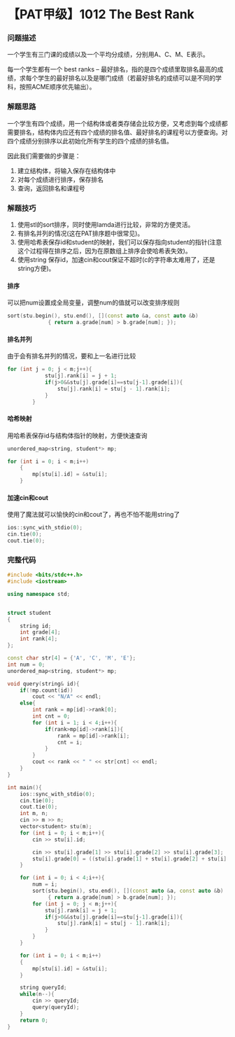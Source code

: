 # 【PAT甲级】**1012 The Best Rank**

### 问题描述

一个学生有三门课的成绩以及一个平均分成绩，分别用A、C、M、E表示。

每一个学生都有一个 best ranks – 最好排名，指的是四个成绩里取排名最高的成绩，求每个学生的最好排名以及是哪门成绩（若最好排名的成绩可以是不同的学科，按照ACME顺序优先输出）。

### 解题思路

一个学生有四个成绩，用一个结构体或者类存储会比较方便，又考虑到每个成绩都需要排名，结构体内应还有四个成绩的排名值、最好排名的课程号以方便查询。对四个成绩分别排序以此初始化所有学生的四个成绩的排名值。

因此我们需要做的步骤是：

1. 建立结构体，将输入保存在结构体中
2. 对每个成绩进行排序，保存排名
3. 查询，返回排名和课程号

### 解题技巧

1. 使用stl的sort排序，同时使用lamda进行比较，非常的方便灵活。
2. 有排名并列的情况(这在PAT排序题中很常见)。
3. 使用哈希表保存id和student的映射，我们可以保存指向student的指针(注意这个过程得在排序之后，因为在原数组上排序会使哈希表失效)。
4. 使用string 保存id，加速cin和cout保证不超时(c的字符串太难用了，还是string方便)。

#### 排序

可以把num设置成全局变量，调整num的值就可以改变排序规则

```cpp
sort(stu.begin(), stu.end(), [](const auto &a, const auto &b)
             { return a.grade[num] > b.grade[num]; });
```

#### 排名并列

由于会有排名并列的情况，要和上一名进行比较

```cpp
for (int j = 0; j < m;j++){
            stu[j].rank[i] = j + 1;
            if(j>0&&stu[j].grade[i]==stu[j-1].grade[i]){
                stu[j].rank[i] = stu[j - 1].rank[i];
            }
        }
```

#### 哈希映射

用哈希表保存id与结构体指针的映射，方便快速查询

```cpp
unordered_map<string, student*> mp;

for (int i = 0; i < m;i++)
    {
        mp[stu[i].id] = &stu[i];
    }
```

#### 加速cin和cout

使用了魔法就可以愉快的cin和cout了，再也不怕不能用string了

```cpp
ios::sync_with_stdio(0);
cin.tie(0);
cout.tie(0);
```

### 完整代码

```cpp
#include <bits/stdc++.h>
#include <iostream>

using namespace std;


struct student
{
    string id;
    int grade[4];
	int rank[4];
};

const char str[4] = {'A', 'C', 'M', 'E'};
int num = 0;
unordered_map<string, student*> mp;

void query(string& id){
    if(!mp.count(id))
        cout << "N/A" << endl;
    else{
        int rank = mp[id]->rank[0];
        int cnt = 0;
        for (int i = 1; i < 4;i++){
            if(rank>mp[id]->rank[i]){
                rank = mp[id]->rank[i];
                cnt = i;
            }
        }
        cout << rank << " " << str[cnt] << endl;
    }
}

int main(){
    ios::sync_with_stdio(0);
    cin.tie(0);
    cout.tie(0);
    int m, n;
    cin >> m >> n;
    vector<student> stu(m);
    for (int i = 0; i < m;i++){
        cin >> stu[i].id;

        cin >> stu[i].grade[1] >> stu[i].grade[2] >> stu[i].grade[3];
        stu[i].grade[0] = ((stu[i].grade[1] + stu[i].grade[2] + stu[i].grade[3] )/ 3.0 + 0.5);
    }

    for (int i = 0; i < 4;i++){
        num = i;
        sort(stu.begin(), stu.end(), [](const auto &a, const auto &b)
             { return a.grade[num] > b.grade[num]; });
        for (int j = 0; j < m;j++){
            stu[j].rank[i] = j + 1;
            if(j>0&&stu[j].grade[i]==stu[j-1].grade[i]){
                stu[j].rank[i] = stu[j - 1].rank[i];
            }
        }
    }

    for (int i = 0; i < m;i++)
    {
        mp[stu[i].id] = &stu[i];
    }

    string queryId;
    while(n--){
        cin >> queryId;
        query(queryId);
    }
    return 0;
}
```
